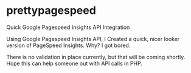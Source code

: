 # prettypagespeed
Quick Google Pagespeed Insights API Integration

Using Google Pagespeed Insights API, I Created a quick, nicer looker version of PageSpeed Insights. Why? I got bored.

There is no validation in place currently, but that will be coming shortly. Hope this can help someone out with API calls in PHP.

